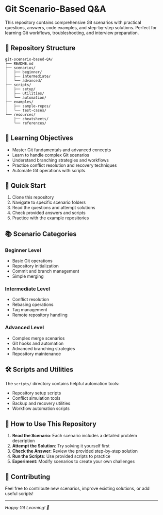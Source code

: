 # Git Scenario-Based Q&A

This repository contains comprehensive Git scenarios with practical questions, answers, code examples, and step-by-step solutions. Perfect for learning Git workflows, troubleshooting, and interview preparation.

## 📁 Repository Structure

```
git-scenario-based-QA/
├── README.md
├── scenarios/
│   ├── beginner/
│   ├── intermediate/
│   └── advanced/
├── scripts/
│   ├── setup/
│   ├── utilities/
│   └── automation/
├── examples/
│   ├── sample-repos/
│   └── test-cases/
└── resources/
    ├── cheatsheets/
    └── references/
```

## 🎯 Learning Objectives

- Master Git fundamentals and advanced concepts
- Learn to handle complex Git scenarios
- Understand branching strategies and workflows
- Practice conflict resolution and recovery techniques
- Automate Git operations with scripts

## 🚀 Quick Start

1. Clone this repository
2. Navigate to specific scenario folders
3. Read the questions and attempt solutions
4. Check provided answers and scripts
5. Practice with the example repositories

## 📚 Scenario Categories

### Beginner Level
- Basic Git operations
- Repository initialization
- Commit and branch management
- Simple merging

### Intermediate Level
- Conflict resolution
- Rebasing operations
- Tag management
- Remote repository handling

### Advanced Level
- Complex merge scenarios
- Git hooks and automation
- Advanced branching strategies
- Repository maintenance

## 🛠️ Scripts and Utilities

The `scripts/` directory contains helpful automation tools:
- Repository setup scripts
- Conflict simulation tools
- Backup and recovery utilities
- Workflow automation scripts

## 📖 How to Use This Repository

1. **Read the Scenario**: Each scenario includes a detailed problem description
2. **Attempt the Solution**: Try solving it yourself first
3. **Check the Answer**: Review the provided step-by-step solution
4. **Run the Scripts**: Use provided scripts to practice
5. **Experiment**: Modify scenarios to create your own challenges

## 🤝 Contributing

Feel free to contribute new scenarios, improve existing solutions, or add useful scripts!

---

*Happy Git Learning! 🎉*